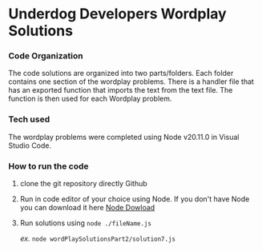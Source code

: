 # Underdog Developers Wordplay Solutions

### Code Organization
The code solutions are organized into two parts/folders. Each folder contains one section of the wordplay problems.
There is a handler file that has an exported function that imports the text from the text file. The function is then used for each
Wordplay problem.

### Tech used
The wordplay problems were completed using Node v20.11.0 in Visual Studio Code.

### How to run the code

1. clone the git repository directly Github
2. Run in code editor of your choice using Node. If you don't have Node you can download it here [Node Dowload](https://nodejs.org/en/download)
3. Run solutions using `node ./fileName.js`
   
   _ex._ `node wordPlaySolutionsPart2/solution7.js`



